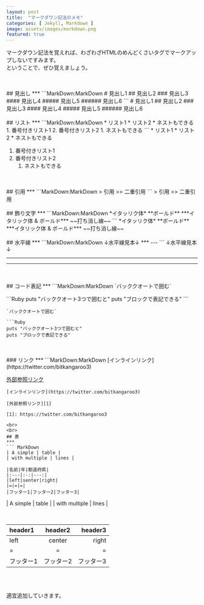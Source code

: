 ```yaml
---
layout: post
title:  "マークダウン記法のメモ"
categories: [ Jekyll, Markdown ]
image: assets/images/markdown.png
featured: true
---
```


マークダウン記法を覚えれば、わざわざHTMLのめんどくさいタグでマークアップしないですみます。  
ということで、ぜひ覚えましょう。

<br>
<br>
## 見出し
***
```MarkDown:MarkDown
# 見出し1
## 見出し2
### 見出し3
#### 見出し4
##### 見出し5
###### 見出し6
```
# 見出し1
## 見出し2
### 見出し3
#### 見出し4
##### 見出し5
###### 見出し6

<br>
<br>
## リスト
***
```MarkDown:MarkDown
* リスト1
* リスト2
	* ネストもできる
1. 番号付きリスト1
2. 番号付きリスト2
	1. ネストもできる
```
* リスト1
* リスト2
	* ネストもできる

1. 番号付きリスト1
1. 番号付きリスト2
	1. ネストもできる  

<br>
<br>
## 引用
***
```MarkDown:MarkDown
> 引用
>> 二重引用 
```
> 引用  
>> 二重引用  

<br>
<br>
## 飾り文字
***
```MarkDown:MarkDown
*イタッリク体*
**ボールド**
***イタリック体 & ボールド***
~~打ち消し線~~
```
*イタッリク体*  
**ボールド**  
***イタリック体 & ボールド***  
~~打ち消し線~~  

<br>
<br>
## 水平線
***
```MarkDown:MarkDown
↓水平線見本↓
***
---
```
↓水平線見本↓
  
***

---

<br>
<br>
## コード表記
***
```MarkDown:MarkDown
`バッククオートで囲む`

\```Ruby
 puts "バッククオート3つで囲むと"
 puts "ブロックで表記できる"
\```
```
`バッククオートで囲む`

```Ruby
puts "バッククオート3つで囲むと"
puts "ブロックで表記できる"
```

<br>
<br>
### リンク
***
```MarkDown:MarkDown
[インラインリンク](https://twitter.com/bitkangaroo3)

[外部参照リンク][1]

[1]: https://twitter.com/bitkangaroo3 
```
[インラインリンク](https://twitter.com/bitkangaroo3)  

[外部参照リンク][1]

[1]: https://twitter.com/bitkangaroo3  

<br>
<br>
## 表
***
``` MarkDown
| A simple | table |
| with multiple | lines |

|名前|年|都道府県|
|:---|:-:|---:|
|left|senter|right|
|=|=|=|
|フッター1|フッター2|フッター3|
```

| A simple | table |
| with multiple | lines |

<br>

|header1|header2|header3|
|:---|:-:|---:|
|left|center|right|
|=|=|=|
|フッター1|フッター2|フッター3|

<br>
<br>

適宜追加していきます。

<br>
<br>